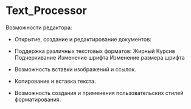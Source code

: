 # Text_Processor

Возможности редактора:

- Открытие, создание и редактирование документов:
- Поддержка различных текстовых форматов:
    Жирный
    Курсив
    Подчеркивание
    Изменение шрифта
    Изменение размера шрифта
  
- Возможность вставки изображений и ссылок.
- Копирование и вставка текста.
- Возможность создания и применения пользовательских стилей форматирования.
